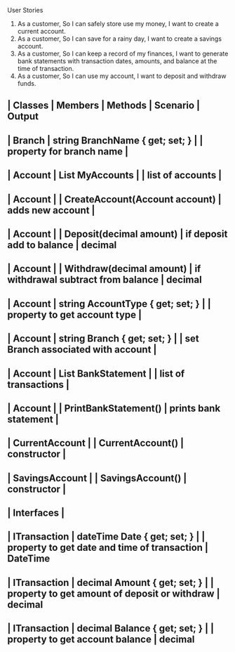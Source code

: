 ﻿User Stories
1. As a customer, So I can safely store use my money, I want to create a current account.
2. As a customer, So I can save for a rainy day, I want to create a savings account.
3. As a customer, So I can keep a record of my finances, I want to generate bank statements with transaction dates, amounts, and balance at the time of transaction.
4. As a customer, So I can use my account, I want to deposit and withdraw funds.

| Classes			| Members												| Methods							| Scenario										| Output
----------------------------------------------------------------------------------------------------------------------------------------------------------------------------
| Branch			| string BranchName { get; set; }						|									| property for branch name						|
----------------------------------------------------------------------------------------------------------------------------------------------------------------------------
| Account			| List<Account> MyAccounts								|  									| list of accounts								| 
----------------------------------------------------------------------------------------------------------------------------------------------------------------------------
| Account			|														|  CreateAccount(Account account)	| adds new account								| 
----------------------------------------------------------------------------------------------------------------------------------------------------------------------------
| Account			|														|  Deposit(decimal amount)			| if deposit add to balance						| decimal
----------------------------------------------------------------------------------------------------------------------------------------------------------------------------
| Account			|														|  Withdraw(decimal amount)			| if withdrawal subtract from balance			| decimal
----------------------------------------------------------------------------------------------------------------------------------------------------------------------------
| Account			| string AccountType { get; set; }						|									| property to get account type					| 
----------------------------------------------------------------------------------------------------------------------------------------------------------------------------
| Account			| string Branch { get; set; }							|									| set Branch associated with account			|
----------------------------------------------------------------------------------------------------------------------------------------------------------------------------
| Account			| List<ITransaction> BankStatement						|									| list of transactions							|
----------------------------------------------------------------------------------------------------------------------------------------------------------------------------
| Account			|														| PrintBankStatement()				| prints bank statement							|
----------------------------------------------------------------------------------------------------------------------------------------------------------------------------
| CurrentAccount	| 														| CurrentAccount()					| constructor									|
----------------------------------------------------------------------------------------------------------------------------------------------------------------------------
| SavingsAccount	| 														| SavingsAccount()					| constructor									|
----------------------------------------------------------------------------------------------------------------------------------------------------------------------------


| Interfaces        |
----------------------------------------------------------------------------------------------------------------------------------------------------------------------------
| ITransaction		| dateTime Date { get; set; }							|								| property to get date and time of transaction	| DateTime
----------------------------------------------------------------------------------------------------------------------------------------------------------------------------
| ITransaction		| decimal Amount { get; set; }							|								| property to get amount of deposit or withdraw	| decimal
----------------------------------------------------------------------------------------------------------------------------------------------------------------------------
| ITransaction		| decimal Balance { get; set; }							|								| property to get account balance				| decimal
----------------------------------------------------------------------------------------------------------------------------------------------------------------------------



